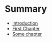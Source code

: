 # Summary

* [Introduction](README.md)
* [First Chapter](chapter1.md)
* [Some chapter](some_chapter.md)

